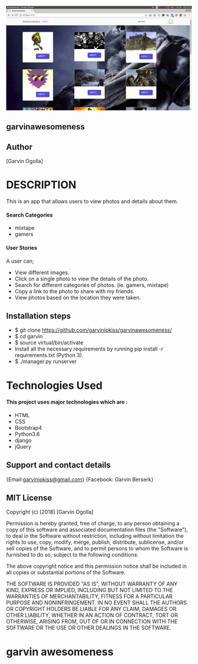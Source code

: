 ![garvinawesomeness](noma.png)

## garvinawesomeness

## Author

[Garvin Ogolla]

# DESCRIPTION

This is an app that allows users to view photos and details about them.

#### Search Categories
* mixtape
* gamers


#### User Stories

A user can;

* View different images.
* Click on a single photo to view the details of the photo.
* Search for different categories of photos. (ie. gamers, mixtape)
* Copy a link to the photo to share with my friends.
* View photos based on the location they were taken.


## Installation steps
* $ git clone https://github.com/garvinipkiss/garvinawesomeness/
* $ cd garvin
* $ source virtual/bin/activate
* Install all the necessary requirements by running pip install -r requirements.txt (Python 3).
* $ ./manager.py runserver


# Technologies Used

#### This project uses major technologies which are :
* HTML
* CSS
* Bootstrap4
* Python3.6
* django
* jQuery


## Support and contact details

{Email:garvinipkiss@gmail.com}
{Facebook: Garvin Berserk}

## MIT License
Copyright (c) [2018] [Garvin Ogolla]

Permission is hereby granted, free of charge, to any person obtaining a copy of this software and associated documentation files (the "Software"), to deal in the Software without restriction, including without limitation the rights to use, copy, modify, merge, publish, distribute, sublicense, and/or sell copies of the Software, and to permit persons to whom the Software is furnished to do so, subject to the following conditions:

The above copyright notice and this permission notice shall be included in all copies or substantial portions of the Software.

THE SOFTWARE IS PROVIDED "AS IS", WITHOUT WARRANTY OF ANY KIND, EXPRESS OR IMPLIED, INCLUDING BUT NOT LIMITED TO THE WARRANTIES OF MERCHANTABILITY, FITNESS FOR A PARTICULAR PURPOSE AND NONINFRINGEMENT. IN NO EVENT SHALL THE AUTHORS OR COPYRIGHT HOLDERS BE LIABLE FOR ANY CLAIM, DAMAGES OR OTHER LIABILITY, WHETHER IN AN ACTION OF CONTRACT, TORT OR OTHERWISE, ARISING FROM, OUT OF OR IN CONNECTION WITH THE SOFTWARE OR THE USE OR OTHER DEALINGS IN THE SOFTWARE.

# garvin awesomeness

